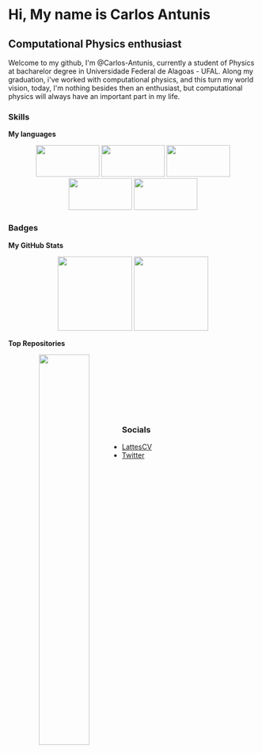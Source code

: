 
Hi, My name is Carlos Antunis
===============================
Computational Physics enthusiast
--------------------------------
Welcome to my github, I'm @Carlos-Antunis, currently a student of Physics at bacharelor degree in Universidade Federal de Alagoas - UFAL. Along my graduation, i've worked with computational physics, and this turn my world vision, today, I'm nothing besides then an enthusiast, but computational physics will always have an important part in my life.

### Skills

<b>My languages</b>

<div align="center" margin-top="2.0rem">
  <img height="64" width="128" src="https://cdn.jsdelivr.net/gh/devicons/devicon/icons/c/c-original.svg" />
  <img height="64" width="128" src="https://cdn.jsdelivr.net/npm/simple-icons@v4/icons/fortran.svg" />
  <img height="64" width="128" src="https://cdn.jsdelivr.net/gh/devicons/devicon/icons/bash/bash-original.svg" />
  <img height="64" width="128" src="https://cdn.jsdelivr.net/gh/devicons/devicon/icons/python/python-original.svg" />
  <img height="64" width="128" src="https://cdn.jsdelivr.net/gh/devicons/devicon/icons/jupyter/jupyter-original-wordmark.svg" />
</div>

### Badges

<b>My GitHub Stats</b>

<div align="center">
  <img height="150em" src="https://github-readme-stats.vercel.app/api?username=carlos-antunis&show_icons=true&theme=dark&include_all_commits=true&count_private=true"/>
  <img height="150em" src="https://github-readme-stats.vercel.app/api/top-langs/?username=carlos-antunis&layout=compact&langs_count=7&theme=dark"/>
</div>

<b>Top Repositories</b>

<div width="100%" align="center"><a href="https://github.com/Carlos-Antunis/Metodos-Computacionais" align="v"><img align="left" width="45%" src="https://github-readme-stats.vercel.app/api/pin/?username=Carlos-Antunis&repo=Metodos-Computacionais&title_color=ef4444&text_color=ffffff&icon_color=ffffff&bg_color=1c1917&hide_border=true&locale=en" /></a></div><br /><br /><br /><br /><br /><br /><br />

### Socials

- [LattesCV](http://lattes.cnpq.br/2932038471929012)
- [Twitter](https://twitter.com/Carlos_Antunis/)
